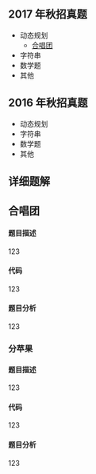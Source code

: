 ## 2017 年秋招真题
* 动态规划
  * [合唱团](#合唱团)
* 字符串
* 数学题
* 其他
## 2016 年秋招真题
* 动态规划
* 字符串
* 数学题
* 其他
## 详细题解
### <h2 id="合唱团">合唱团</h2>
#### 题目描述
123
#### 代码
123
#### 题目分析
123

### 分苹果
#### 题目描述
123
#### 代码
123
#### 题目分析
123
